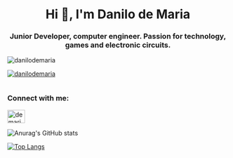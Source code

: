 <h1 align="center">Hi 👋, I'm Danilo de Maria</h1>
<h3 align="center">Junior Developer, computer engineer. Passion for technology, games and electronic circuits.</h3>

<p align="left"> <img src="https://komarev.com/ghpvc/?username=danilodemaria&label=Profile%20views&color=0e75b6&style=flat" alt="danilodemaria" /> </p>

<p align="left"> <a href="https://github.com/ryo-ma/github-profile-trophy"><img src="https://github-profile-trophy.vercel.app/?username=danilodemaria" alt="danilodemaria" /></a> </p>

<p align="left"> <a href="https://twitter.com/" target="blank"><img src="https://img.shields.io/twitter/follow/?logo=twitter&style=for-the-badge" alt="" /></a> </p>

<h3 align="left">Connect with me:</h3>
<p align="left">
<a href="https://instagram.com/demariadanilo" target="blank"><img align="center" src="https://raw.githubusercontent.com/rahuldkjain/github-profile-readme-generator/master/src/images/icons/Social/instagram.svg" alt="demariadanilo" height="30" width="40" /></a>
</p>


![Anurag's GitHub stats](https://github-readme-stats.vercel.app/api?username=danilodemaria&show_icons=true&theme=radical)

[![Top Langs](https://github-readme-stats.vercel.app/api/top-langs/?username=danilodemaria&layout=compact)](https://github.com/anuraghazra/github-readme-stats)


